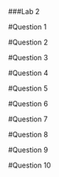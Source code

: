 ###Lab 2

#Question 1


#Question 2

#Question 3

#Question 4

#Question 5

#Question 6

#Question 7 

#Question 8

#Question 9 

#Question 10
